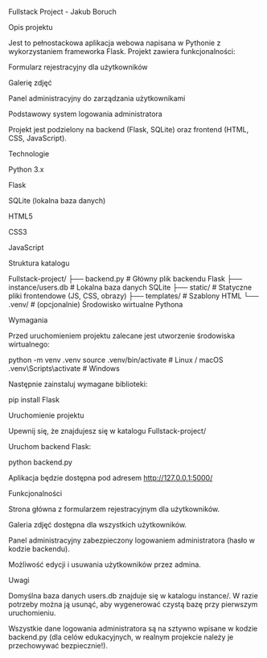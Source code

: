 Fullstack Project - Jakub Boruch

Opis projektu

Jest to pełnostackowa aplikacja webowa napisana w Pythonie z wykorzystaniem frameworka Flask. Projekt zawiera funkcjonalności:

Formularz rejestracyjny dla użytkowników

Galerię zdjęć

Panel administracyjny do zarządzania użytkownikami

Podstawowy system logowania administratora

Projekt jest podzielony na backend (Flask, SQLite) oraz frontend (HTML, CSS, JavaScript).

Technologie

Python 3.x

Flask

SQLite (lokalna baza danych)

HTML5

CSS3

JavaScript

Struktura katalogu

Fullstack-project/
├── backend.py          # Główny plik backendu Flask
├── instance/users.db   # Lokalna baza danych SQLite
├── static/             # Statyczne pliki frontendowe (JS, CSS, obrazy)
├── templates/          # Szablony HTML
└── .venv/              # (opcjonalnie) Środowisko wirtualne Pythona

Wymagania

Przed uruchomieniem projektu zalecane jest utworzenie środowiska wirtualnego:

python -m venv .venv
source .venv/bin/activate   # Linux / macOS
.venv\Scripts\activate      # Windows

Następnie zainstaluj wymagane biblioteki:

pip install Flask

Uruchomienie projektu

Upewnij się, że znajdujesz się w katalogu Fullstack-project/

Uruchom backend Flask:

python backend.py

Aplikacja będzie dostępna pod adresem http://127.0.0.1:5000/

Funkcjonalności

Strona główna z formularzem rejestracyjnym dla użytkowników.

Galeria zdjęć dostępna dla wszystkich użytkowników.

Panel administracyjny zabezpieczony logowaniem administratora (hasło w kodzie backendu).

Możliwość edycji i usuwania użytkowników przez admina.

Uwagi

Domyślna baza danych users.db znajduje się w katalogu instance/. W razie potrzeby można ją usunąć, aby wygenerować czystą bazę przy pierwszym uruchomieniu.

Wszystkie dane logowania administratora są na sztywno wpisane w kodzie backend.py (dla celów edukacyjnych, w realnym projekcie należy je przechowywać bezpiecznie!).
